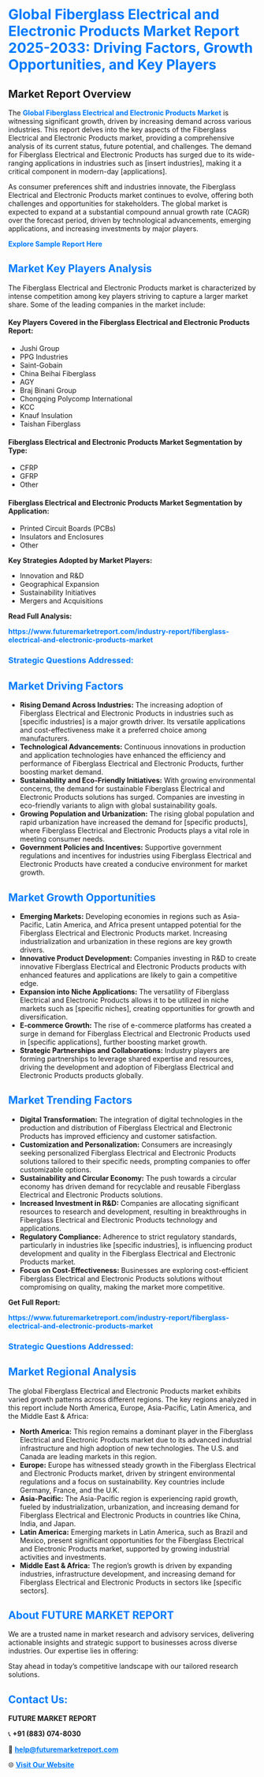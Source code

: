 <h1 style="color: #007BFF;">Global Fiberglass Electrical and Electronic Products Market Report 2025-2033: Driving Factors, Growth Opportunities, and Key Players</h1>

<section id="overview">
<h2>Market Report Overview</h2>
<p>The <a href="https://www.futuremarketreport.com/industry-report/fiberglass-electrical-and-electronic-products-market" style="color: #007BFF; text-decoration: none;"><strong>Global Fiberglass Electrical and Electronic Products Market</strong></a> is witnessing significant growth, driven by increasing demand across various industries. This report delves into the key aspects of the Fiberglass Electrical and Electronic Products market, providing a comprehensive analysis of its current status, future potential, and challenges. The demand for Fiberglass Electrical and Electronic Products has surged due to its wide-ranging applications in industries such as [insert industries], making it a critical component in modern-day [applications].</p>
<p>As consumer preferences shift and industries innovate, the Fiberglass Electrical and Electronic Products market continues to evolve, offering both challenges and opportunities for stakeholders. The global market is expected to expand at a substantial compound annual growth rate (CAGR) over the forecast period, driven by technological advancements, emerging applications, and increasing investments by major players.</p>
</section>

<section id="overview">
<p><a href="https://www.futuremarketreport.com/request-sample/reportId=51424" style="color: #007BFF; text-decoration: none;"><strong>Explore Sample Report Here</strong></a></p>
</section>

<section id="key-players">
<h2 style="color: #007BFF;">Market Key Players Analysis</h2>
<p>The Fiberglass Electrical and Electronic Products market is characterized by intense competition among key players striving to capture a larger market share. Some of the leading companies in the market include:</p>
<h4>Key Players Covered in the Fiberglass Electrical and Electronic Products Report:</h4>
<ul><li>Jushi Group</li><li>PPG Industries</li><li>Saint-Gobain</li><li>China Beihai Fiberglass</li><li>AGY</li><li>Braj Binani Group</li><li>Chongqing Polycomp International</li><li>KCC</li><li>Knauf Insulation</li><li>Taishan Fiberglass</li></ul>
<h4>Fiberglass Electrical and Electronic Products Market Segmentation by Type:</h4>
<ul><li>CFRP</li><li>GFRP</li><li>Other</li></ul>

<h4>Fiberglass Electrical and Electronic Products Market Segmentation by Application:</h4>
<ul><li>Printed Circuit Boards (PCBs)</li><li>Insulators and Enclosures</li><li>Other</li></ul>
<p><strong>Key Strategies Adopted by Market Players:</strong></p>
<ul>
<li>Innovation and R&D</li>
<li>Geographical Expansion</li>
<li>Sustainability Initiatives</li>
<li>Mergers and Acquisitions</li>
</ul>
</section>

<section>
<p><strong>Read Full Analysis: </strong></p><a href="https://www.futuremarketreport.com/industry-report/fiberglass-electrical-and-electronic-products-market" style="color: #007BFF; text-decoration: none;"><strong>https://www.futuremarketreport.com/industry-report/fiberglass-electrical-and-electronic-products-market</strong></a>
<h3 style="color: #007BFF;">Strategic Questions Addressed:</h3>
</section>

<section id="driving-factors">
<h2 style="color: #007BFF;">Market Driving Factors</h2>
<ul>
<li><strong>Rising Demand Across Industries:</strong> The increasing adoption of Fiberglass Electrical and Electronic Products in industries such as [specific industries] is a major growth driver. Its versatile applications and cost-effectiveness make it a preferred choice among manufacturers.</li>
<li><strong>Technological Advancements:</strong> Continuous innovations in production and application technologies have enhanced the efficiency and performance of Fiberglass Electrical and Electronic Products, further boosting market demand.</li>
<li><strong>Sustainability and Eco-Friendly Initiatives:</strong> With growing environmental concerns, the demand for sustainable Fiberglass Electrical and Electronic Products solutions has surged. Companies are investing in eco-friendly variants to align with global sustainability goals.</li>
<li><strong>Growing Population and Urbanization:</strong> The rising global population and rapid urbanization have increased the demand for [specific products], where Fiberglass Electrical and Electronic Products plays a vital role in meeting consumer needs.</li>
<li><strong>Government Policies and Incentives:</strong> Supportive government regulations and incentives for industries using Fiberglass Electrical and Electronic Products have created a conducive environment for market growth.</li>
</ul>
</section>

<section id="growth-opportunities">
<h2 style="color: #007BFF;">Market Growth Opportunities</h2>
<ul>
<li><strong>Emerging Markets:</strong> Developing economies in regions such as Asia-Pacific, Latin America, and Africa present untapped potential for the Fiberglass Electrical and Electronic Products market. Increasing industrialization and urbanization in these regions are key growth drivers.</li>
<li><strong>Innovative Product Development:</strong> Companies investing in R&D to create innovative Fiberglass Electrical and Electronic Products products with enhanced features and applications are likely to gain a competitive edge.</li>
<li><strong>Expansion into Niche Applications:</strong> The versatility of Fiberglass Electrical and Electronic Products allows it to be utilized in niche markets such as [specific niches], creating opportunities for growth and diversification.</li>
<li><strong>E-commerce Growth:</strong> The rise of e-commerce platforms has created a surge in demand for Fiberglass Electrical and Electronic Products used in [specific applications], further boosting market growth.</li>
<li><strong>Strategic Partnerships and Collaborations:</strong> Industry players are forming partnerships to leverage shared expertise and resources, driving the development and adoption of Fiberglass Electrical and Electronic Products products globally.</li>
</ul>
</section>

<section id="trending-factors">
<h2 style="color: #007BFF;">Market Trending Factors</h2>
<ul>
<li><strong>Digital Transformation:</strong> The integration of digital technologies in the production and distribution of Fiberglass Electrical and Electronic Products has improved efficiency and customer satisfaction.</li>
<li><strong>Customization and Personalization:</strong> Consumers are increasingly seeking personalized Fiberglass Electrical and Electronic Products solutions tailored to their specific needs, prompting companies to offer customizable options.</li>
<li><strong>Sustainability and Circular Economy:</strong> The push towards a circular economy has driven demand for recyclable and reusable Fiberglass Electrical and Electronic Products solutions.</li>
<li><strong>Increased Investment in R&D:</strong> Companies are allocating significant resources to research and development, resulting in breakthroughs in Fiberglass Electrical and Electronic Products technology and applications.</li>
<li><strong>Regulatory Compliance:</strong> Adherence to strict regulatory standards, particularly in industries like [specific industries], is influencing product development and quality in the Fiberglass Electrical and Electronic Products market.</li>
<li><strong>Focus on Cost-Effectiveness:</strong> Businesses are exploring cost-efficient Fiberglass Electrical and Electronic Products solutions without compromising on quality, making the market more competitive.</li>
</ul>
</section>

<section>
<p><strong>Get Full Report: </strong></p><a href="https://www.futuremarketreport.com/industry-report/fiberglass-electrical-and-electronic-products-market" style="color: #007BFF; text-decoration: none;"><strong>https://www.futuremarketreport.com/industry-report/fiberglass-electrical-and-electronic-products-market</strong></a>
<h3 style="color: #007BFF;">Strategic Questions Addressed:</h3>
</section>


<section id="regional-analysis">
<h2 style="color: #007BFF;">Market Regional Analysis</h2>
<p>The global Fiberglass Electrical and Electronic Products market exhibits varied growth patterns across different regions. The key regions analyzed in this report include North America, Europe, Asia-Pacific, Latin America, and the Middle East & Africa:</p>
<ul>
<li><strong>North America:</strong> This region remains a dominant player in the Fiberglass Electrical and Electronic Products market due to its advanced industrial infrastructure and high adoption of new technologies. The U.S. and Canada are leading markets in this region.</li>
<li><strong>Europe:</strong> Europe has witnessed steady growth in the Fiberglass Electrical and Electronic Products market, driven by stringent environmental regulations and a focus on sustainability. Key countries include Germany, France, and the U.K.</li>
<li><strong>Asia-Pacific:</strong> The Asia-Pacific region is experiencing rapid growth, fueled by industrialization, urbanization, and increasing demand for Fiberglass Electrical and Electronic Products in countries like China, India, and Japan.</li>
<li><strong>Latin America:</strong> Emerging markets in Latin America, such as Brazil and Mexico, present significant opportunities for the Fiberglass Electrical and Electronic Products market, supported by growing industrial activities and investments.</li>
<li><strong>Middle East & Africa:</strong> The region’s growth is driven by expanding industries, infrastructure development, and increasing demand for Fiberglass Electrical and Electronic Products in sectors like [specific sectors].</li>
</ul>
</section>

<footer>
<h2 style="color: #007BFF;">About FUTURE MARKET REPORT</h2>
<p>We are a trusted name in market research and advisory services, delivering actionable insights and strategic support to businesses across diverse industries. Our expertise lies in offering:</p>

<p>Stay ahead in today’s competitive landscape with our tailored research solutions.</p>

<h2 style="color: #007BFF;">Contact Us:</h2>
<p><strong>FUTURE MARKET REPORT</strong></p>
<p>📞 <strong>+91 (883) 074-8030</strong></p>
<p>📧 <strong><a href="mailto:help@futuremarketreport.com" style="color: #007BFF;">help@futuremarketreport.com</a></strong></p>
<p>🌐 <strong><a href="https://www.futuremarketreport.com/" style="color: #007BFF;">Visit Our Website</a></strong></p>
</footer>